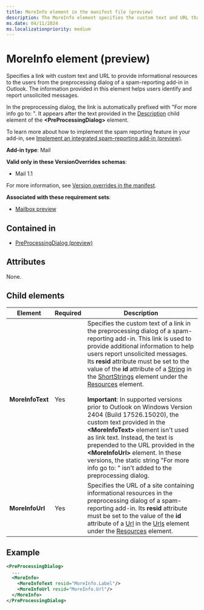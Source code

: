 ```yaml
---
title: MoreInfo element in the manifest file (preview)
description: The MoreInfo element specifies the custom text and URL that direct users to informational resources from the preprocessing dialog of a spam-reporting add-in in Outlook.
ms.date: 04/11/2024
ms.localizationpriority: medium
---
```


# MoreInfo element (preview)

Specifies a link with custom text and URL to provide informational resources to the users from the preprocessing dialog of a spam-reporting add-in in Outlook. The information provided in this element helps users identify and report unsolicited messages.

In the preprocessing dialog, the link is automatically prefixed with "For more info go to: ". It appears after the text provided in the [Description](preprocessingdialog.md#child-elements) child element of the **\<PreProcessingDialog\>** element.

To learn more about how to implement the spam reporting feature in your add-in, see [Implement an integrated spam-reporting add-in (preview)](/office/dev/add-ins/outlook/spam-reporting).

**Add-in type**: Mail

**Valid only in these VersionOverrides schemas**:

- Mail 1.1

For more information, see [Version overrides in the manifest](/office/dev/add-ins/develop/add-in-manifests#version-overrides-in-the-manifest).

**Associated with these requirement sets**:

- [Mailbox preview](../requirement-sets/outlook/preview-requirement-set/outlook-requirement-set-preview.md)

## Contained in

- [PreProcessingDialog (preview)](preprocessingdialog.md)

## Attributes

None.

## Child elements

| Element | Required | Description |
| ------- | ------- | -------|
| **MoreInfoText** | Yes | Specifies the custom text of a link in the preprocessing dialog of a spam-reporting add-in. This link is used to provide additional information to help users report unsolicited messages. Its **resid** attribute must be set to the value of the **id** attribute of a [String](string.md) in the [ShortStrings](shortstrings.md) element under the [Resources](resources.md) element.<br><br>**Important**: In supported versions prior to Outlook on Windows Version 2404 (Build 17526.15020), the custom text provided in the **\<MoreInfoText\>** element isn't used as link text. Instead, the text is prepended to the URL provided in the **\<MoreInfoUrl\>** element. In these versions, the static string "For more info go to: " isn't added to the preprocessing dialog. |
| **MoreInfoUrl** | Yes | Specifies the URL of a site containing informational resources in the preprocessing dialog of a spam-reporting add-in. Its **resid** attribute must be set to the value of the **id** attribute of a [Url](url.md) in the [Urls](urls.md) element under the [Resources](resources.md) element. |

## Example

```xml
<PreProcessingDialog>
  ...
  <MoreInfo>
    <MoreInfoText resid="MoreInfo.Label"/>
    <MoreInfoUrl resid="MoreInfo.Url"/>
  </MoreInfo>
</PreProcessingDialog>
```
